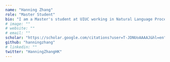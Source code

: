 ```yaml
---
name: "Hanning Zhang"
role: "Master Student"
bio: "I am a Master's student at UIUC working in Natural Language Processing and Large Language Models."
# image: ""
# website: ""
# email: ""
scholar: "https://scholar.google.com/citations?user=T-JDNUoAAAAJ&hl=en"
github: "hanningzhang"
# linkedin: ""
twitter: "HanningZhangHK"
---
```


